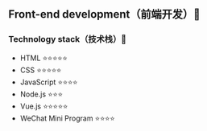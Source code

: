 ## Front-end development（前端开发）🦲 

### Technology stack（技术栈）🚀

- HTML         ⭐⭐⭐⭐⭐
- CSS          ⭐⭐⭐⭐⭐
- JavaScript   ⭐⭐⭐⭐
- Node.js      ⭐⭐⭐
- Vue.js       ⭐⭐⭐⭐⭐
- WeChat Mini Program  ⭐⭐⭐⭐
